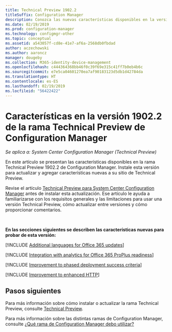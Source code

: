 ```yaml
---
title: Technical Preview 1902.2
titleSuffix: Configuration Manager
description: Conozca las nuevas características disponibles en la versión 1902.2 de la rama Technical Preview de Configuration Manager.
ms.date: 02/19/2019
ms.prod: configuration-manager
ms.technology: configmgr-other
ms.topic: conceptual
ms.assetid: a543057f-cd8e-41e7-af6a-2568db0fbdad
author: aczechowski
ms.author: aaroncz
manager: dougeby
ms.collection: M365-identity-device-management
ms.openlocfilehash: c444364368bb46f0c39f69e315c41ff7b0eb4b6c
ms.sourcegitcommit: e7e5ca04601270ea7af90183123d5db1d42784da
ms.translationtype: HT
ms.contentlocale: es-ES
ms.lasthandoff: 02/19/2019
ms.locfileid: "56422422"
---
```

# <a name="features-in-configuration-manager-technical-preview-version-19022"></a>Características en la versión 1902.2 de la rama Technical Preview de Configuration Manager

*Se aplica a: System Center Configuration Manager (Technical Preview)*

En este artículo se presentan las características disponibles en la rama Technical Preview 1902.2 de Configuration Manager. Instale esta versión para actualizar y agregar características nuevas a su sitio de Technical Preview. 

Revise el artículo [Technical Preview para System Center Configuration Manager](/sccm/core/get-started/technical-preview) antes de instalar esta actualización. Ese artículo le ayuda a familiarizarse con los requisitos generales y las limitaciones para usar una versión Technical Preview, cómo actualizar entre versiones y cómo proporcionar comentarios.     


<!--  Known Issues Template
## Known issues 

[!INCLUDE [known issue title](includes/known-issue-bugid.md)]

-->



<br>

**En las secciones siguientes se describen las características nuevas para probar de esta versión:**  


[!INCLUDE [Additional languages for Office 365 updates](includes/1902-2/3555955.md)]

[!INCLUDE [Integration with analytics for Office 365 ProPlus readiness](includes/1902-2/3735402.md)]

[!INCLUDE [Improvement to phased deployment success criteria](includes/1902-2/3555946.md)]

[!INCLUDE [Improvement to enhanced HTTP](includes/1902-2/3798957.md)]



## <a name="next-steps"></a>Pasos siguientes

Para más información sobre cómo instalar o actualizar la rama Technical Preview, consulte [Technical Preview](/sccm/core/get-started/technical-preview).    

Para más información sobre las distintas ramas de Configuration Manager, consulte [¿Qué rama de Configuration Manager debo utilizar?](/sccm/core/understand/which-branch-should-i-use)

